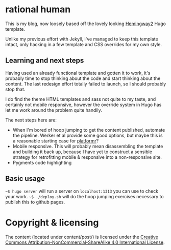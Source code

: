 # rational human

This is my blog, now loosely based off the lovely looking [Hemingway2](http://themes.gohugo.io/hemingway2/) Hugo template.

Unlike my previous effort with Jekyll, I've managed to keep this template intact, only hacking in a few template and CSS overrides for my own style.

## Learning and next steps

Having used an already functional template and gotten it to work, it's probably time to stop thinking about the code and start thinking about the content. The last redesign effort totally failed to launch, so I should probably stop that.

I do find the theme HTML templates and sass not quite to my taste, and certainly not mobile responsive, however the override system in Hugo has let me work around the problem quite handily.

The next steps here are:

 * When I'm bored of hoop jumping to get the content published, automate the pipeline. Werker et al provide some good options, but maybe this is a reasonable starting case for [platformr](https://github.com/pietersartain/platformr)?
 * Mobile responsive. This will probably mean disassembling the template and building it back up, because I have yet to construct a sensible strategy for retrofitting mobile & responsive into a non-responsive site.
 * Pygments code highlighting

## Basic usage

`~$ hugo server` will run a server on `localhost:1313` you can use to check your work.
`~$ ./deploy.sh` will do the hoop jumping exercises necessary to publish this to github pages.

# Copyright & licensing
The content (located under content/post/) is licensed under the [Creative Commons Attribution-NonCommercial-ShareAlike 4.0 International License](http://creativecommons.org/licenses/by-nc-sa/4.0/).
